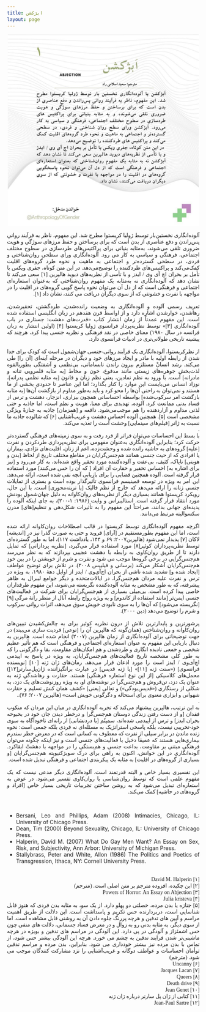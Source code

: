 ```yaml
---
title: ابژکشن
layout: page
---
```

<div style="text-align: center;">
  <img src="/assets/images/lang_01_abjection.jpg" style="width:500px;height:auto;">
</div>

<div align="justify" dir="rtl" style="font-family:vazir;">

آلوده‌انگاری نخستین‌بار توسط ژولیا کریستوا مطرح شد. این مفهوم، ناظر به فرآیند روانیِ پس‌راندن و دفع عناصری از بدن است که برای برساختن و حفظ مرزهای سوژگی و هویت ضروری تلقی می‌شوند، به‌مثابه بنیانی برای پراکتیس‌های طردسازی در سطوح مختلف اجتماعی، فرهنگی و سیاسی به کار می رود. آلوده‌انگاری ورای سطحی روان‌شناختی و فردی، در سطحی گسترده‌تر و اجتماعی به ماهیت و نحوه طرد گروه‌های اقلیت کمک‌می‌کند و پراکتیس‌های طردکننده را توضیح‌می‌دهد. در این متن کوتاه، جفری ویکس با تأمل بر بحران اچ آی وی / ایدز و با تأسی از نظریه‌های دیوید هالپرین [۱] سعی می‌کند تا نشان دهد که آلوده‌انگاری نه به‌مثابه یک مفهوم روان‌شناختی که به‌عنوان استعاره‌ای اجتماعی و فرهنگی است که از دل آن می‌توان نحوه پاسخ گویی گروه‌های در اقلیت را در مواجهه با نفرت و خشونتی که از سوی دیگران دریافت می کنند، نشان داد [۱].<br>
<br>
تعریف رسمی آلوده و آلوده‌انگاری به وضعیت رانده‌شدن، طرد‌گشتن، تحقیر‌شدن، رها‌شدن، خوارشدن اشاره دارد و از اواسط قرن هفدهم در زبان انگلیسی استفاده شده است. این مفهوم عمدتاً از زمان انتشار کتاب «قدرت‌های دهشت: جستاری در باب آلوده‌انگاری [۳]» توسط نظریه‌پرداز فرانسوی ژولیا کریستوا [۴] (اولین انتشار به زبان فرانسه در سال ۱۹۸۰) معنای خاصی در نقد فرهنگی و نظریه جنسی پیدا کرد، هرچند که پیشینه تاریخی طولانی‌تری در ادبیات فرانسوی دارد.<br>
<br>
از نظرکریستوا، آلوده‌انگاری یک فرآیند روانی-جنسی جهان‌شمول است که کودک برای جدا شدن از رابطه اولیه با مادر و ایجاد مرزهای خود و دیگران در مرحله آینه‌ای [آن را] طی می‌کند. رشد انسانْ مستلزم بیرون راندن نابسامانی، بی‌نظمی و آشفتگی بطوربالقوه لذت‌بخشِ جوهره‌های زیستی مانند مدفوع، خون و مخاط [به مثابه قلمرویی تنانه و مادرانه] است. با ورود به نظم نمادین، یعنی نظم زبان و قانون [به مثابه نظمی پدرانه]، نوزاد انسانی می‌بایست این موارد را کنار بگذارد؛ اما این عناصر تا حدودی بخشی از ما هستند و نمی‌توان به راحتی آن‌ها را محو کرد و باید به‌طور مداوم از بازگشت آن‌ها [به مثابه بازگشت امر سرکوب‌شده] بواسطه احساساتی همچون بیزاری، انزجار، دهشت و ترس از فساد بدنی ممانعت کرد. آلوده، تهدیدی برای معنا، هویت و نظم است، اما جاذبه و حتی لذتی مداوم و آزاردهنده را هم موجب‌می‌شود. دافعه و [همزمان] جاذبه به جنازهْ ویژگی مشخصی است [۵]. همچنین آلوده احساسِ دهشت و غریب‌آشنایی [۶] که شالوده جاذبه ما نسبت به ژانر [فیلم‌های سینمایی] وحشت است را تغذیه می‌کند.<br>
.<br>
با بسط این احساسات می‌توان فراتر از فرد رفت و به سوی زمینه‌های فرهنگی گسترده‌تر حرکت کرد؛ بنابراین آلوده‌انگاری به‌‎‎عنوان مفهومی برای نظریه‌پردازی طردکردن و نفرت [علیه] گروه‌های به حاشیه رانده شده و وحشت‌زده، اعم از زنان، اقلیت‌های نژادی، بیماران یا افرادی که از حیث جنسی همانند هم‌جنس‌گرایان در مقاطع مختلف تاریخ از لحاظ [بدن و هویتی] ناپاک، کثیف، بی‌عفت و آلوده‌کننده مورد تحقیر واقع شده‌اند، به کار می‌رود و [نیز برای اشاره به] احساس تحقیر و حقارت آن افراد [ که آن را حس می‌کنند] مورد استفاده قرار گرفته است. آلوده همچنین فضایی را برای بازیابی آنچه نفی شده است، ارائه می‌دهد. این امر به ویژه در توسعه فمینیسم فرانسوی تأثیرگذار بوده است و بستری از تمایلات جنسی زنانه را ارائه می‌دهد که خارج از نظم فالیک [یا نرینه‌محوری] است. با این حال، رویکرد کریستوا همانند بسیاری دیگر از نظریه‌های روان‌کاوانه به دلیل جهان‌شمول بودنش مورد انتقاد قرار گرفته است. استالیبراس و وایت (۱۹۸۶: ۱-۲۰۰)، به جای اینکه آلوده را پدیده‌ای جهانی بدانند، صراحتاً این مفهوم را به تأثیرات شکل‌دهی و تنظیم[های] مدرن سکسوالیته مرتبط می‌دانند.<br>
<br>
اگرچه مفهوم آلوده‌انگاری توسط کریستوا در قالب اصطلاحات روان‌کاوانه ارائه شده است، اما این مفهوم بطورمستقیم در [آرای] فروید و حتی به صورت گذرا نیز در [اندیشه] لاکان [۷] پدیدار نمی‌شود (هالپرین۲۰۰۷: ۶۹ و ۱۴۴، یادداشت ۱۱۷)، اما به طور گسترده‌ای توسط نظریه‌پردازان کوئیر[۸] مورد استفاده قرار می‌گیرد، [نظریه پردازانی] که تمایل دارند تا از طریق روان‌کاوی به رابطه با دهشت عجیبی بپردازند که به نظر می‌رسد هم‌جنس‌گرایی در برخی گروه‌ها موجب می شود و نفرت و شرم از خویشتن را در بین خودِ هم‌جنس‌گرایان آشکار می‌کند (برسانی و فیلیپس ۲۰۰۸). در تلاش برای توضیح عواطف [ایجاد شده و] تشدید شده ناشی از بحران اچ‌آی‌وی / ایدز از اوایل دههٔ ۱۹۸۰، به ویژه در ترس و نفرت علیه مردان هم‌جنس‌گرا، در ایالات‌متحده و دیگر جوامع لیبرال به ظاهر پیشرفته، که به طور مشخص به مثابه آلوده‌کننده نگریسته می‌شوند، این مفهوم طرفداران خاصی پیدا کرده است. بی‌میلی بسیاری از هم‌جنس‌گرایان برای شرکت در فعالیت‌های جنسی ایمن‌تر [مانند استفاده از کاندوم] و به ویژه رواج رابطه آنال از منظر رانهٔ مرگی [۹] [نگریسته می‌شود] که آن‌ها را به سوی نابودی خویش سوق می‌دهد، اثرات روانی سرکوب و شرم را توضیح می‌دهد (دین ۲۰۰۰).<br>
<br>
پرشورترین و پایدارترین تلاش از درون نظریه کوئیر برای به چالش‌کشیدن تبیین‌های روان‌کاوانه و روان‌شناختی (همان‌گونه که هالپرین آن را [نوعی] فردیت سازی می‌بیند) در جهت توضیحاتی برای آلوده‌انگاری از زمان هالپرین (۲۰۰۷) انجام شده است. هالپرین به دنبال بازیابی این مفهوم به عنوان استعاره‌ای اجتماعی و فرهنگی است که هم تأثیر عظیم شخصی و جمعی نادیده انگاری و طرد‌شدن و هم امکان‌های مقاومت، بقا و دگرگونی را که به طور کلی مشخصه تاریخ فعالیت‌های هم‌جنس‌گرایان، به ویژه در پاسخ به اپیدمی اچ‌آی‌وی / ایدز است را مورد اذعان قرار می‌دهد. رمان‌های ژان ژنه [۱۰] [نویسنده فرانسوی] («سنت ژنه [۱۱]» [یا ژنه قدیس] در عبارت برانگیزاننده ژان‌پل‌سارتر[۱۲]) محمل‌های کلاسیکی [از این نوع استعاره فرهنگی] هستند. حقارت و رهاشدگیِ ژنه به عنوان یک دزد، تن‌فروش و هم‌جنس‌گرا در نوشته‌های او، به ویژه روزنوشت‌های یک دزد، به شکلی از رستگاری («قدیس‌بودگی») و تعالی [یعنی] «کشف همان کنش تسلیم و حقارت شهوانی و ابزاری معنوی برای استحاله و دگرگونی خویش است» (هالپرین ۲۰۰۷؛ ۷۶)..<br>
.<br>
به این ترتیب، هالپرین پیشنهاد می‌کند که تجربه آلوده‌انگاری در میان این مردان که منکوب فقدان [و از دست رفتن زندگی‌ دوستان هم‌جنس‌گرا و درخطر دیدن جان خود در بحبوحه بحران ایدز] و ترس از اپیدمی شده‌اند، سمپتُم [یا دردنشانی] از رانه‌ای ناخودآگاه به سوی خود-تخریبی نیست، بلکه پاسخی استراتژیک به مسئله‌ای نه فردی بلکه جمعی است: نحوه زنده ماندن در برابر سیلی از نفرت که معطوف به کسانی است که در معرض خطر سندرم بیماری‌هایی هستند که عمیقاً دخیل با فعالیت‌های جنسی است و نیز اینکه چگونه می‌توان فرهنگی مبتنی بر مقاومت، بداعت جنسی و هم‌بستگی را در مواجهه با دهشتْ ابقاکرد. آلوده‌انگاری در این خوانش، اکنون به راهی برای درک سوبژکتیویته هم‌جنس‌گرایان [و بسیاری از گروه‌های در اقلیت] به مثابه یک پیکربندی اجتماعی و فرهنگی تبدیل شده است.<br>
<br>
این تفسیری بسیار خاص و البته قدرتمند است. آلوده‌انگاری دیگر مدعی نیست که یک مفهوم علمی است که توسط روان‌شناسی یا روان‌کاوی تفسیر می‌شود. در عوض به استعاره‌ای تبدیل می‌شود که به روشن ساختن تجربیات تاریخی بسیار خاص [افراد و گروه‌های در حاشیه] کمک می‌کند.<br>

</div>
<br>
<div align="justify">
<ul>
<li>Bersani, Leo and Phillips, Adam (2008) Intimacies, Chicago, IL: University of Chicago Press.</li>
<li>Dean, Tim (2000) Beyond Sexuality, Chicago, IL: University of Chicago Press.</li>
<li>Halperin, David M. (2007) What Do Gay Men Want? An Essay on Sex, Risk, and Subjectivity, Ann Arbor: University of Michigan Press.</li>
<li>Stallybrass, Peter and White, Allon (1986) The Politics and Poetics of Transgression, Ithaca, NY: Cornell University Press.</li>
</ul>
</div>
<br>
<div align="justify" dir="rtl" style="font-family:vazir;">
[۱] David M. Halperin<br>
[۲]  این چکیده، افزوده مترجم بر متن اصلی است. (مترجم)<br>
[۳] Powers of Horror: An Essay on Abjection<br>
[۴] Julia kristeva<br>
[۵] جنازه یا بدن مرده، خصلتی دو پهلو دارد. از یک سو، به مثابه بدن فردی که هنوز قابل شناسایی است، دربردارنده حس تکریم و پاسداشت است. این دلالت از طریق اهمیت مراسم و آیین های تدفین و هرچه پررنگ جلوه دادن آن به روشنی قابل مشاهده است. اما از سوی دیگر، به مثابه بدنی رو به زوال و در معرض فساد جسمانی، دلالت های منفی چون حس اشمئزاز و آلودگی در پی دارد. این آلودگی در مراسم های تدفین و بویژه در هرچه ماشینی‌تر شدن فرایند تدفین به چشم می خورد. هرچه این آلودگی بیشتر حس شود، از تماس با بدن مرده نیز بیشتر خودداری می شود. بنابراین، بدن مرده و مراسم تدفین توأمان احساسات و عواطف دوگانه و غریب‌آشنایی را نزد مشارکت کنندگان موجب می شود. (مترجم)<br>
[۶] Uncanny<br>
[۷] Jacques Lacan<br>
[۸] Queers<br>
[۹] Death drive<br>
[۱۰] Jean Genet<br>
[۱۱] کتابی از ژان پل سارتر درباره ژان ژنه<br>
[۱۲] Jean-Paul Sartre<br>
</div>


